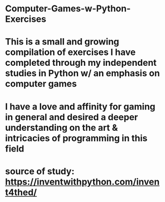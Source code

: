 # Computer-Games-w-Python-Exercises
# This is a small and growing compilation of exercises I have completed through my independent studies in Python w/ an emphasis on computer games
# I have a love and affinity for gaming in general and desired a deeper understanding on the art & intricacies of programming in this field
# source of study: https://inventwithpython.com/invent4thed/
